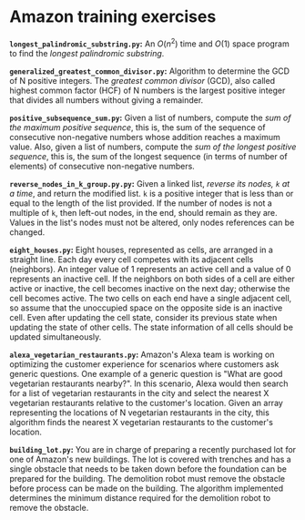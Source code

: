 # Amazon training exercises

**`longest_palindromic_substring.py`:**
An $O(n^{2})$ time and $O(1)$ space program to find the _longest palindromic substring_.

**`generalized_greatest_common_divisor.py`:**
Algorithm to determine the GCD of N positive integers.
The _greatest common divisor_ (GCD), also called highest common factor (HCF) of N numbers is
the largest positive integer that divides all numbers without giving a remainder.

**`positive_subsequence_sum.py`:**
Given a list of numbers, compute the _sum of the maximum positive sequence_, this is, the sum
of the sequence of consecutive non-negative numbers whose addition reaches a maximum value.
Also, given a list of numbers, compute the _sum of the longest positive sequence_, this is, the sum
of the longest sequence (in terms of number of elements) of consecutive non-negative numbers.

**`reverse_nodes_in_k_group.py.py`:**
Given a linked list, _reverse its nodes, `k` at a time_, and return the modified list.
`k` is a positive integer that is less than or equal to the length of the list provided.
If the number of nodes is not a multiple of `k`, then left-out nodes, in the end, should remain as they are.
Values in the list's nodes must not be altered, only nodes references can be changed.

**`eight_houses.py`:**
Eight houses, represented as cells, are arranged in a straight line. Each day every cell
competes with its adjacent cells (neighbors). An integer value of 1 represents an active cell
and a value of 0 represents an inactive cell. If the neighbors on both sides of a cell are
either active or inactive, the cell becomes inactive on the next day; otherwise the cell becomes
active. The two cells on each end have a single adjacent cell, so assume that the unoccupied
space on the opposite side is an inactive cell. Even after updating the cell state, consider its
previous state when updating the state of other cells. The state information of all cells should
be updated simultaneously.

**`alexa_vegetarian_restaurants.py`:**
Amazon's Alexa team is working on optimizing the customer experience for scenarios where
customers ask generic questions. One example of a generic question is "What are good
vegetarian restaurants nearby?". In this scenario, Alexa would then search for a list of
vegetarian restaurants in the city and select the nearest X vegetarian restaurants relative
to the customer's location.
Given an array representing the locations of N vegetarian restaurants in the city,
this algorithm finds the nearest X vegetarian restaurants to the customer's location.

**`building_lot.py`:**
You are in charge of preparing a recently purchased lot for one of Amazon's new buildings.
The lot is covered with trenches and has a single obstacle that needs to be taken down before
the foundation can be prepared for the building. The demolition robot must remove the obstacle
before process can be made on the building.
The algorithm implemented determines the minimum distance required for the demolition robot
to remove the obstacle.
